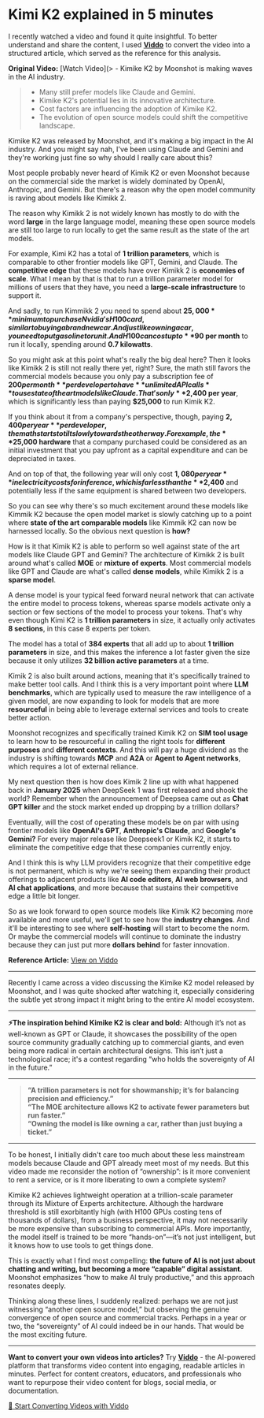 # Kimi K2 explained in 5 minutes

I recently watched a video and found it quite insightful. To better understand and share the content, I used **[Viddo](https://viddo.pro/)** to convert the video into a structured article, which served as the reference for this analysis.

**Original Video:** [Watch Video](> - Kimike K2 by Moonshot is making waves in the AI industry.
> - Many still prefer models like Claude and Gemini.
> - Kimike K2's potential lies in its innovative architecture.
> - Cost factors are influencing the adoption of Kimike K2.
> - The evolution of open source models could shift the competitive landscape.

Kimike K2 was released by Moonshot, and it's making a big impact in the AI industry. And you might say nah, I've been using Claude and Gemini and they're working just fine so why should I really care about this?

Most people probably never heard of Kimik K2 or even Moonshot because on the commercial side the market is widely dominated by OpenAI, Anthropic, and Gemini. But there's a reason why the open model community is raving about models like Kimikk 2.

The reason why Kimikk 2 is not widely known has mostly to do with the word **large** in the large language model, meaning these open source models are still too large to run locally to get the same result as the state of the art models.

For example, Kimi K2 has a total of **1 trillion parameters**, which is comparable to other frontier models like GPT, Gemini, and Claude. The **competitive edge** that these models have over Kimikk 2 is **economies of scale**. What I mean by that is that to run a trillion parameter model for millions of users that they have, you need a **large-scale infrastructure** to support it.

And sadly, to run Kimmikk 2 you need to spend about **$25,000** minimum to purchase Nvidia's H100 card, similar to buying a brand new car. And just like owning a car, you need to put gasoline to run it. And H100 can cost up to **$90 per month** to run it locally, spending around **0.7 kilowatts**.

So you might ask at this point what's really the big deal here? Then it looks like Kimikk 2 is still not really there yet, right? Sure, the math still favors the commercial models because you only pay a subscription fee of **$200 per month** per developer to have **unlimited API calls** to use state of the art models like Claude. That's only **$2,400 per year**, which is significantly less than paying **$25,000** to run Kimik K2.

If you think about it from a company's perspective, though, paying **$2,400 per year** per developer, the math starts to tilt slowly towards the other way. For example, the **$25,000 hardware** that a company purchased could be considered as an initial investment that you pay upfront as a capital expenditure and can be depreciated in taxes.

And on top of that, the following year will only cost **$1,080 per year** in electricity costs for inference, which is far less than the **$2,400** and potentially less if the same equipment is shared between two developers.

So you can see why there's so much excitement around these models like Kimmik K2 because the open model market is slowly catching up to a point where **state of the art comparable models** like Kimmik K2 can now be harnessed locally. So the obvious next question is **how?**

How is it that Kimik K2 is able to perform so well against state of the art models like Claude GPT and Gemini? The architecture of Kimikk 2 is built around what's called **MOE** or **mixture of experts**. Most commercial models like GPT and Claude are what's called **dense models**, while Kimikk 2 is a **sparse model**.

A dense model is your typical feed forward neural network that can activate the entire model to process tokens, whereas sparse models activate only a section or few sections of the model to process your tokens. That's why even though Kimi K2 is **1 trillion parameters** in size, it actually only activates **8 sections**, in this case 8 experts per token.

The model has a total of **384 experts** that all add up to about **1 trillion parameters** in size, and this makes the inference a lot faster given the size because it only utilizes **32 billion active parameters** at a time.

Kimik 2 is also built around actions, meaning that it's specifically trained to make better tool calls. And I think this is a very important point where **LLM benchmarks**, which are typically used to measure the raw intelligence of a given model, are now expanding to look for models that are more **resourceful** in being able to leverage external services and tools to create better action.

Moonshot recognizes and specifically trained Kimik K2 on **SIM tool usage** to learn how to be resourceful in calling the right tools for **different purposes** and **different contexts**. And this will pay a huge dividend as the industry is shifting towards **MCP** and **A2A** or **Agent to Agent networks**, which requires a lot of external reliance.

My next question then is how does Kimik 2 line up with what happened back in **January 2025** when DeepSeek 1 was first released and shook the world? Remember when the announcement of Deepsea came out as **Chat GPT killer** and the stock market ended up dropping by a trillion dollars?

Eventually, will the cost of operating these models be on par with using frontier models like **OpenAI's GPT**, **Anthropic's Claude**, and **Google's Gemini?** For every major release like Deepseek1 or Kimik K2, it starts to eliminate the competitive edge that these companies currently enjoy.

And I think this is why LLM providers recognize that their competitive edge is not permanent, which is why we're seeing them expanding their product offerings to adjacent products like **AI code editors**, **AI web browsers**, and **AI chat applications**, and more because that sustains their competitive edge a little bit longer.

So as we look forward to open source models like Kimik K2 becoming more available and more useful, we'll get to see how the **industry changes**. And it'll be interesting to see where **self-hosting** will start to become the norm. Or maybe the commercial models will continue to dominate the industry because they can just put more **dollars behind** for faster innovation.

**Reference Article:** [View on Viddo](https://viddo.pro/zh/video-result/72068e82-62a8-4ef9-b6f8-09eaae0e0b0a)

---

Recently I came across a video discussing the Kimike K2 model released by Moonshot, and I was quite shocked after watching it, especially considering the subtle yet strong impact it might bring to the entire AI model ecosystem.

---

**⚡️The inspiration behind Kimike K2 is clear and bold:** Although it’s not as well-known as GPT or Claude, it showcases the possibility of the open source community gradually catching up to commercial giants, and even being more radical in certain architectural designs. This isn’t just a technological race; it's a contest regarding “who holds the sovereignty of AI in the future.”

---

> **“A trillion parameters is not for showmanship; it’s for balancing precision and efficiency.”**  
> **“The MOE architecture allows K2 to activate fewer parameters but run faster.”**  
> **“Owning the model is like owning a car, rather than just buying a ticket.”**

---

To be honest, I initially didn't care too much about these less mainstream models because Claude and GPT already meet most of my needs. But this video made me reconsider the notion of “ownership”: is it more convenient to rent a service, or is it more liberating to own a complete system?

Kimike K2 achieves lightweight operation at a trillion-scale parameter through its Mixture of Experts architecture. Although the hardware threshold is still exorbitantly high (with H100 GPUs costing tens of thousands of dollars), from a business perspective, it may not necessarily be more expensive than subscribing to commercial APIs. More importantly, the model itself is trained to be more “hands-on”—it’s not just intelligent, but it knows how to use tools to get things done.

This is exactly what I find most compelling: **the future of AI is not just about chatting and writing, but becoming a more “capable” digital assistant.** Moonshot emphasizes “how to make AI truly productive,” and this approach resonates deeply.

Thinking along these lines, I suddenly realized: perhaps we are not just witnessing “another open source model,” but observing the genuine convergence of open source and commercial tracks. Perhaps in a year or two, the “sovereignty” of AI could indeed be in our hands. That would be the most exciting future.

---

**Want to convert your own videos into articles?** Try **[Viddo](https://viddo.pro/)** - the AI-powered platform that transforms video content into engaging, readable articles in minutes. Perfect for content creators, educators, and professionals who want to repurpose their video content for blogs, social media, or documentation.

[🚀 Start Converting Videos with Viddo](https://viddo.pro/)